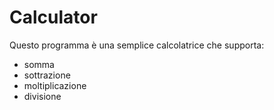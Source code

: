 # Calculator
Questo programma è una semplice calcolatrice che supporta:
- somma 
- sottrazione
- moltiplicazione
- divisione